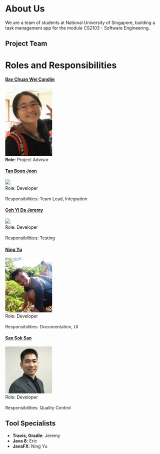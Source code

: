 # About Us

We are a team of students at National University of Singapore, building a task management app for the module CS2103 - Software Engineering.


## Project Team

# Roles and Responsibilities
#### [Bay Chuan Wei Candiie](https://github.com/Candiie) <br>
<img src="images/candiie.png" width="150"><br>
**Role**: Project Advisor

#### [Tan Boon Joon](http://github.com/lejolly)
<img src="images/JoshuaLee.jpg" width="150"><br>
Role: Developer <br>  
Responsibilities: Team Lead, Integration

#### [Goh Yi Da Jeremy](https://github.com/MightyCupcakes)
<img src="images/JoshuaLee.jpg" width="150"><br>
Role: Developer <br>  
Responsibilities: Testing

#### [Ning Yu](https://github.com/ningyuuu)
<img src="images/ningyu.jpg" width="150"><br>
Role: Developer <br>  
Responsibilities: Documentation, UI 


#### [San Sok San](https://github.com/ericsssan)
<img src="images/Eric.jpg" width="150"><br>
Role: Developer <br>  
Responsibilities: Quality Control


## Tool Specialists
* **Travis, Gradle**: Jeremy
* **Java 8**: Eric
* **JavaFX**: Ning Yu
